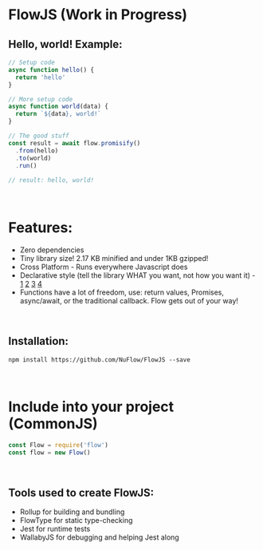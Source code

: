 # FlowJS (Work in Progress)

## Hello, world! Example:
```js
// Setup code
async function hello() {
  return 'hello'
}

// More setup code
async function world(data) {
  return `${data}, world!`
}

// The good stuff
const result = await flow.promisify()
  .from(hello)
  .to(world)
  .run()
	
// result: hello, world!
```

<br>

# Features:
- Zero dependencies
- Tiny library size! 2.17 KB minified and under 1KB gzipped!
- Cross Platform - Runs everywhere Javascript does
- Declarative style (tell the library WHAT you want, not how you want it) - [1](https://codeburst.io/declarative-vs-imperative-programming-a8a7c93d9ad2) [2](http://latentflip.com/imperative-vs-declarative) [3](https://stackoverflow.com/a/39561818) [4](https://tylermcginnis.com/imperative-vs-declarative-programming/)
- Functions have a lot of freedom, use: return values, Promises, async/await, or the traditional callback. Flow gets out of your way!

<br>

## Installation:
`npm install https://github.com/NuFlow/FlowJS --save`

<br>

# Include into your project (CommonJS)
```js
const Flow = require('flow')
const flow = new Flow()
```

<br>

## Tools used to create FlowJS:
- Rollup for building and bundling
- FlowType for static type-checking
- Jest for runtime tests
- WallabyJS for debugging and helping Jest along
